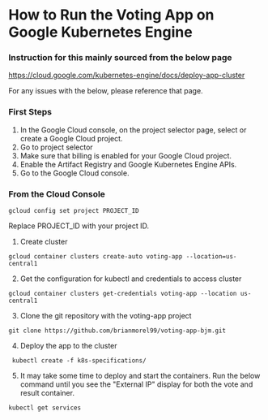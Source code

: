 # How to Run the Voting App on Google Kubernetes Engine

### Instruction for this mainly sourced from the below page

https://cloud.google.com/kubernetes-engine/docs/deploy-app-cluster

For any issues with the below, please reference that page.

### First Steps

1. In the Google Cloud console, on the project selector page, select or create a Google Cloud project.
2. Go to project selector
3. Make sure that billing is enabled for your Google Cloud project.
4. Enable the Artifact Registry and Google Kubernetes Engine APIs.
5. Go to the Google Cloud console.

### From the Cloud Console
```
gcloud config set project PROJECT_ID
```
Replace PROJECT_ID with your project ID.

1. Create cluster
```
gcloud container clusters create-auto voting-app --location=us-central1
```
2. Get the configuration for kubectl and credentials to access cluster
```
gcloud container clusters get-credentials voting-app --location us-central1
```
3. Clone the git repository with the voting-app project
```
git clone https://github.com/brianmorel99/voting-app-bjm.git
```
4. Deploy the app to the cluster
```
 kubectl create -f k8s-specifications/
```
5. It may take some time to deploy and start the containers.  Run the below command until you see the "External IP" display for both the vote and result container.
```
kubectl get services
```
